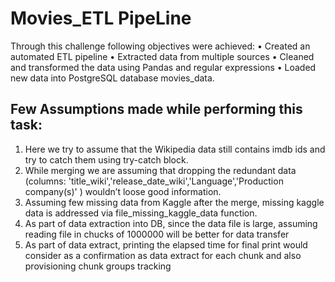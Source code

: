 # Movies_ETL PipeLine
Through this challenge following objectives were achieved:
•	Created an automated ETL pipeline 
•	Extracted data from multiple sources
•	Cleaned and transformed the data using Pandas and regular expressions
•	Loaded new data into PostgreSQL database movies_data.

## Few Assumptions made while performing this task:
1. Here we try to assume that the Wikipedia data still contains imdb ids and try to catch them using try-catch block.
2. While merging we are assuming that dropping the redundant data (columns: 'title_wiki','release_date_wiki','Language','Production company(s)' ) wouldn’t loose good information.  
3. Assuming few missing data from Kaggle after the merge, missing kaggle data is addressed via file_missing_kaggle_data function.
4. As part of data extraction into DB, since the data file is large, assuming reading file in chucks of 1000000 will be better for data transfer 
5. As part of data extract, printing the elapsed time for final print would consider as a confirmation as data extract for each chunk and also provisioning chunk groups tracking
